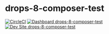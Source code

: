 # drops-8-composer-test

[![CircleCI](https://circleci.com/gh/amklose/drops-8-composer-test.svg?style=shield)](https://circleci.com/gh/amklose/drops-8-composer-test)
[![Dashboard drops-8-composer-test](https://img.shields.io/badge/dashboard-drops_8_composer_test-yellow.svg)](https://dashboard.pantheon.io/sites/63643c79-5438-4871-bf00-2988a4241e32#dev/code)
[![Dev Site drops-8-composer-test](https://img.shields.io/badge/site-drops_8_composer_test-blue.svg)](http://dev-drops-8-composer-test.pantheonsite.io/)